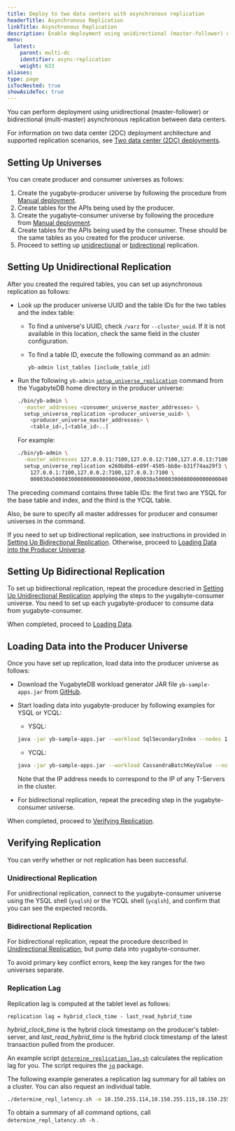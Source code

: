 ```yaml
---
title: Deploy to two data centers with asynchronous replication
headerTitle: Asynchronous Replication
linkTitle: Asynchronous Replication
description: Enable deployment using unidirectional (master-follower) or bidirectional (multi-master) replication between data centers
menu:
  latest:
    parent: multi-dc
    identifier: async-replication
    weight: 633
aliases:
type: page
isTocNested: true
showAsideToc: true
---
```


You can perform deployment using unidirectional (master-follower) or bidirectional (multi-master) asynchronous replication between data centers.

For information on two data center (2DC) deployment architecture and supported replication scenarios, see [Two data center (2DC) deployments](../../../architecture/2dc-deployments).

## Setting Up Universes

You can create producer and consumer universes as follows:

1. Create the yugabyte-producer universe by following the procedure from [Manual deployment](../../manual-deployment).
1. Create tables for the APIs being used by the producer.
1. Create the yugabyte-consumer universe by following the procedure from [Manual deployment](../../manual-deployment).
1. Create tables for the APIs being used by the consumer. These should be the same tables as you created for the producer universe.
1. Proceed to setting up [unidirectional](#seting-up-unidirectional-replication) or [bidirectional](#setting-up-bidirectional-replication) replication.

## Setting Up Unidirectional Replication

After you created the required tables, you can set up asynchronous replication as follows:

- Look up the producer universe UUID and the table IDs for the two tables and the index table:

    - To find a universe's UUID, check `/varz` for `--cluster_uuid`. If it is not available in this location, check the same field in the cluster configuration.

    - To find a table ID, execute the following command as an admin:

      ```shell
      yb-admin list_tables [include_table_id]
      ```

- Run the following `yb-admin` [`setup_universe_replication`](../../../admin/yb-admin/#setup-universe-replication) command from the YugabyteDB home directory in the producer universe:

    ```sh
    ./bin/yb-admin \
      -master_addresses <consumer_universe_master_addresses> \
      setup_universe_replication <producer_universe_uuid> \
        <producer_universe_master_addresses> \
        <table_id>,[<table_id>..]
    ```

    For example:

    ```sh
    ./bin/yb-admin \
      -master_addresses 127.0.0.11:7100,127.0.0.12:7100,127.0.0.13:7100 \
      setup_universe_replication e260b8b6-e89f-4505-bb8e-b31f74aa29f3 \
        127.0.0.1:7100,127.0.0.2:7100,127.0.0.3:7100 \
        000030a5000030008000000000004000,000030a5000030008000000000004005,dfef757c415c4b2cacc9315b8acb539a
    ```


The preceding command contains three table IDs: the first two are YSQL for the base table and index, and the third is the YCQL table. 

Also, be sure to specify all master addresses for producer and consumer universes in the command.

If you need to set up bidirectional replication, see instructions in provided in [Setting Up Bidirectional Replication](#setting-up-bidirectional-replication). Otherwise, proceed to [Loading Data into the Producer Universe](#loading-data-into-the-producer-universe).

## Setting Up Bidirectional Replication

To set up bidirectional replication, repeat the procedure descried in [Setting Up Unidirectional Replication](#setting-up-unidirectional-replication) applying the steps to the yugabyte-consumer universe. You need to set up each yugabyte-producer to consume data from yugabyte-consumer.

When completed, proceed to [Loading Data](#loading-data-into-the-producer-universe).

## Loading Data into the Producer Universe

Once you have set up replication, load data into the producer universe as follows:

- Download the YugabyteDB workload generator JAR file `yb-sample-apps.jar` from [GitHub](https://github.com/yugabyte/yb-sample-apps/releases).

- Start loading data into yugabyte-producer by following examples for YSQL or YCQL:

  - YSQL:

  ```sh
  java -jar yb-sample-apps.jar --workload SqlSecondaryIndex --nodes 127.0.0.1:5433
  ```

  - YCQL:

  ```sh
  java -jar yb-sample-apps.jar --workload CassandraBatchKeyValue --nodes 127.0.0.1:9042
  ```

  Note that the IP address needs to correspond to the IP of any T-Servers in the cluster.

- For bidirectional replication, repeat the preceding step in the yugabyte-consumer universe.

When completed, proceed to [Verifying Replication](#verifying-replication).

## Verifying Replication

You can verify whether or not replication has been successful.

### Unidirectional Replication

For unidirectional replication, connect to the yugabyte-consumer universe using the YSQL shell (`ysqlsh`) or the YCQL shell (`ycqlsh`), and confirm that you can see the expected records.

### Bidirectional Replication

For bidirectional replication, repeat the procedure described in [Unidirectional Replication](#unidirectional-replication), but pump data into yugabyte-consumer. 

To avoid primary key conflict errors, keep the key ranges for the two universes separate.

### Replication Lag

Replication lag is computed at the tablet level as follows:

`replication lag = hybrid_clock_time - last_read_hybrid_time`

*hybrid_clock_time* is the hybrid clock timestamp on the producer's tablet-server, and *last_read_hybrid_time* is the hybrid clock timestamp of the latest transaction pulled from the producer.

An example script [`determine_replication_lag.sh`](/files/determine_replication_lag.sh) calculates the replication lag for you. The script requires the [`jq`](https://stedolan.github.io/jq/) package.

The following example generates a replication lag summary for all tables on a cluster. You can also request an individual table.

```sh
./determine_repl_latency.sh -m 10.150.255.114,10.150.255.115,10.150.255.113
```

To obtain a summary of all command options, call `determine_repl_latency.sh -h` .
